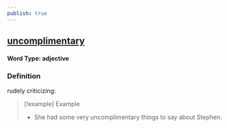```yaml
---
publish: true
---
```

## [uncomplimentary](https://dictionary.cambridge.org/dictionary/english/uncomplimentary)

#### Word Type: adjective
### Definition
rudely criticizing:

>[!example] Example
> - She had some very uncomplimentary things to say about Stephen.
